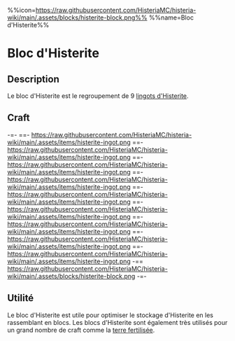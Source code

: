 %%icon=https://raw.githubusercontent.com/HisteriaMC/histeria-wiki/main/.assets/blocks/histerite-block.png%%
%%name=Bloc d'Histerite%%

# Bloc d'Histerite

## Description
Le bloc d'Histerite est le regroupement de 9 [lingots d'Histerite](https://histeria.fr/wiki/objets/histerite-ingot).

## Craft
-=-
 ==- https://raw.githubusercontent.com/HisteriaMC/histeria-wiki/main/.assets/items/histerite-ingot.png
 ==- https://raw.githubusercontent.com/HisteriaMC/histeria-wiki/main/.assets/items/histerite-ingot.png
 ==- https://raw.githubusercontent.com/HisteriaMC/histeria-wiki/main/.assets/items/histerite-ingot.png
 ==- https://raw.githubusercontent.com/HisteriaMC/histeria-wiki/main/.assets/items/histerite-ingot.png
 ==- https://raw.githubusercontent.com/HisteriaMC/histeria-wiki/main/.assets/items/histerite-ingot.png
 ==- https://raw.githubusercontent.com/HisteriaMC/histeria-wiki/main/.assets/items/histerite-ingot.png
 ==- https://raw.githubusercontent.com/HisteriaMC/histeria-wiki/main/.assets/items/histerite-ingot.png
 ==- https://raw.githubusercontent.com/HisteriaMC/histeria-wiki/main/.assets/items/histerite-ingot.png
 ==- https://raw.githubusercontent.com/HisteriaMC/histeria-wiki/main/.assets/items/histerite-ingot.png
 -== https://raw.githubusercontent.com/HisteriaMC/histeria-wiki/main/.assets/blocks/histerite-block.png
-=-

## Utilité 
Le bloc d'Histerite est utile pour optimiser le stockage d'Histerite en les rassemblant en blocs. 
Les blocs d'Histerite sont également très utilisés pour un grand nombre de craft comme la [terre fertilisée](https://histeria.fr/wiki/blocs/fertilized-dirt).